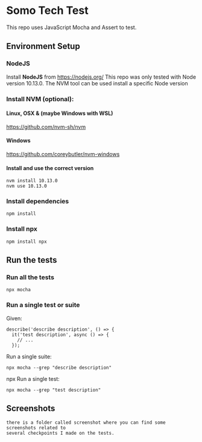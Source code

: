 # Somo Tech Test

This repo uses JavaScript Mocha and Assert to test.

## Environment Setup

### NodeJS

Install **NodeJS** from https://nodejs.org/
This repo was only tested with Node version 10.13.0. The NVM tool can be used install a specific Node version

### Install NVM (optional):

#### Linux, OSX & (maybe Windows with WSL)
https://github.com/nvm-sh/nvm

#### Windows
https://github.com/coreybutler/nvm-windows

#### Install and use the correct version

```
nvm install 10.13.0
nvm use 10.13.0
```

### Install dependencies

```
npm install
```

### Install npx

```
npm install npx
```

## Run the tests

### Run all the tests

```
npx mocha
```

### Run a single test or suite

Given:

```
describe('describe description', () => {
  it('test description', async () => {
    // ...
  });
```

Run a single suite:

```
npx mocha --grep "describe description"
```

npx Run a single test:

```
npx mocha --grep "test description"
```

## Screenshots 

```
there is a folder called screenshot where you can find some screenshots related to 
several checkpoints I made on the tests.
```





